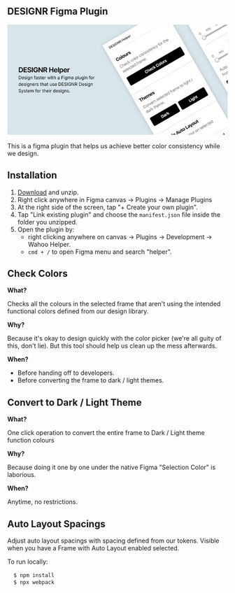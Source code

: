 ## DESIGNR Figma Plugin

![image](./cover.png)

This is a figma plugin that helps us achieve better color consistency while we design.

## Installation
1. [Download](https://github.com/aboutjax/designr-figma-plugin/archive/master.zip) and unzip.
2. Right click anywhere in Figma canvas → Plugins → Manage Plugins
3. At the right side of the screen, tap "+ Create your own plugin".
4. Tap "Link existing plugin" and choose the `manifest.json` file inside the folder you unzipped.
5. Open the plugin by:
   - right clicking anywhere on canvas → Plugins → Development → Wahoo Helper.
   - `cmd + /` to open Figma menu and search "helper".

## Check Colors

**What?**

Checks all the colours in the selected frame that aren't using the intended functional colors defined from our design library.

**Why?**

Because it's okay to design quickly with the color picker (we're all guity of this, don't lie). But this tool should help us clean up the mess afterwards.

**When?**

- Before handing off to developers.
- Before converting the frame to dark / light themes.

## Convert to Dark / Light Theme

**What?**

One click operation to convert the entire frame to Dark / Light theme function colours

**Why?**

Because doing it one by one under the native Figma "Selection Color" is laborious.

**When?**

Anytime, no restrictions.

## Auto Layout Spacings
Adjust auto layout spacings with spacing defined from our tokens. Visible when you have a Frame with Auto Layout enabled selected.

To run locally:

      $ npm install
      $ npx webpack
